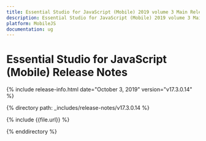 ```yaml
---
title: Essential Studio for JavaScript (Mobile) 2019 volume 3 Main Release Release Notes  
description: Essential Studio for JavaScript (Mobile) 2019 volume 3 Main Release Release Notes  
platform: MobileJS
documentation: ug
---
```


# Essential Studio for JavaScript (Mobile)  Release Notes  

{% include release-info.html date="October 3, 2019"  version="v17.3.0.14" %} 


{% directory path: _includes/release-notes/v17.3.0.14 %}

{% include {{file.url}} %}

{% enddirectory %}